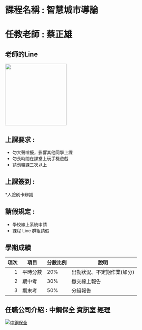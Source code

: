 
# 課程名稱 : 智慧城市導論
# 任教老師 : 蔡正雄

## 老師的Line
<img src="https://github.com/derricktsai0904/Course/blob/main/2024.02%20%E6%99%BA%E6%85%A7%E5%9F%8E%E5%B8%82%E5%B0%8E%E8%AB%96/2024.02.23%20%E7%AC%AC%E4%B8%80%E5%A0%82/tsai.jpg" width="200" height="200">

## 上課要求 : 
* 勿大聲喧擾，影響其他同學上課 <br>
* 勿長時間在課堂上玩手機遊戲 <br>
* 請勿曠課三次以上

## 上課簽到 : 
*人臉刷卡辨識

## 請假規定 : 
* 學校線上系統申請<br>
* 課程 Line 群組請假

## 學期成績
| 項次 | 項目 | 分數比例 | 說明 |
|----:|------|---------|------|
|1 | 平時分數 | 20% | 出勤狀況、不定期作業(加分)|
|2 | 期中考 | 30% | 繳交線上報告 |
|3 | 期末考 | 50% | 分組報告 |

## 任職公司介紹 : 中鋼保全 資訊室 經理
[![中鋼保全](https://img.youtube.com/vi/Wb9UKC7_360/0.jpg)](https://www.youtube.com/watch?v=Wb9UKC7_360)



